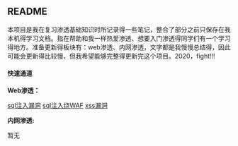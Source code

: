 ## README

本项目是我在复习渗透基础知识时所记录得一些笔记，整合了部分之前只保存在我本机得学习文档。指在帮助和我一样热爱渗透、想要入门渗透得同学们有一个学习得地方。准备更新得板块有：web渗透、内网渗透，文字都是我慢慢总结得，因此可能会更新得比较慢，但我希望能够完整得更新完这个项目。2020，fight!!!

#### 快速通道

**Web渗透：**

[sql注入漏洞](https://github.com/flowerwind/Secure-Wiki/blob/master/web/sql%E6%B3%A8%E5%85%A5%E6%BC%8F%E6%B4%9E.md)
[sql注入绕WAF](https://github.com/flowerwind/Secure-Wiki/blob/master/web/sql%E6%B3%A8%E5%85%A5%E7%BB%95waf.md)
[xss漏洞](https://github.com/flowerwind/Secure-Wiki/blob/master/web/xss%E6%BC%8F%E6%B4%9E.md)

**内网渗透:**

暂无
